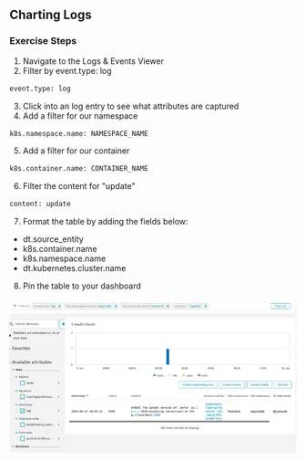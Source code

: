 ## Charting Logs

### Exercise Steps

1. Navigate to the Logs & Events Viewer​
2. Filter by event.type: log
```bash
event.type: log
```
3. Click into an log entry to see what attributes are captured​
4. Add a filter for our namespace
```bash
k8s.namespace.name: NAMESPACE_NAME
```
5. Add a filter for our container
```bash
k8s.container.name: CONTAINER_NAME
```
6. Filter the content for "update"​
```bash
content: update
```
7. Format the table by adding the fields below:​
* dt.source_entity​
* k8s.container.name​
* k8s.namespace.name
* dt.kubernetes.cluster.name​

8. Pin the table to your dashboard

![charted_logs](../../../assets/images/k8slogs4.jpg)
